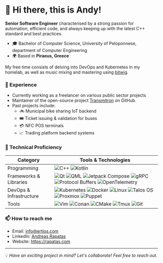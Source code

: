 # 👋 Hi there, this is Andy!

**Senior Software Engineer** characterised by a strong passion for automation, efficient code, and always keeping up with the latest C++ standard and best practices.

- 🎓 Bachelor of Computer Science, University of Peloponnese, department of Computer Engineering
- 🌍 Based in **Piraeus, Greece**

My free time consists of delving into DevOps and Kubernetes in my homelab, as well as music mixing and mastering using [bitwig](https://www.bitwig.com).

### 💼 Experience
- Currently working as a freelancer on various public sector projects
- Maintainer of the open-source project [Transmitron](https://github.com/Rapatas/transmitron#readme) on GitHub.
- Past projects include:
    - 🚲 Municipal bike sharing IoT backend
    - 🎟 Ticket issuing & validation for buses
    - 💳 NFC POS terminals
    - 📈 Trading platform backend systems

### 🔧 Technical Proficiency
| **Category**       | **Tools & Technologies**    |
|---------------------|----------------------------------------------------------------------|
| Programming             | ![C++](https://img.shields.io/badge/C++-5c8cbc?style=flat-square&logo=cplusplus&logoColor=white) ![Kotlin](https://img.shields.io/badge/Kotlin-8d539d?style=flat-square&logo=kotlin&logoColor=white)                 |
| Frameworks & Libraries  | ![Qt](https://img.shields.io/badge/Qt-41CD52?style=flat-square&logo=qt&logoColor=white) ![QML](https://img.shields.io/badge/QML-41CD52?style=flat-square&logoColor=white) ![Jetpack Compose](https://img.shields.io/badge/Jetpack%20Compose-4285F4?style=flat-square&logo=jetpack-compose&logoColor=white) ![gRPC](https://img.shields.io/badge/gRPC-009688?style=flat-square&logo=grpc&logoColor=white) ![Protocol Buffers](https://img.shields.io/badge/Protobuf-336791?style=flat-square&logo=google&logoColor=white) ![OpenTelemetry](https://img.shields.io/badge/OpenTelemetry-4e61ac?style=flat-square&logo=opentelemetry&logoColor=white)                  |
| DevOps & Infrastructure | ![Kubernetes](https://img.shields.io/badge/Kubernetes-326CE5?style=flat-square&logo=kubernetes&logoColor=white) ![Docker](https://img.shields.io/badge/Docker-2496ED?style=flat-square&logo=docker&logoColor=white) ![Linux](https://img.shields.io/badge/Linux-FCC624?style=flat-square&logo=linux&logoColor=black) ![Talos OS](https://img.shields.io/badge/Talos%20OS-1E90FF?style=flat-square&logo=talos&logoColor=white) ![Proxmox](https://img.shields.io/badge/Proxmox-E57000?style=flat-square&logo=proxmox&logoColor=white) ![Puppet](https://img.shields.io/badge/Puppet-FFAE1A?style=flat-square&logo=puppet&logoColor=black) |
| Tools                   | ![Vim](https://img.shields.io/badge/Vim-019733?style=flat-square&logo=vim&logoColor=white) ![Conan](https://img.shields.io/badge/Conan-9CF?style=flat-square&logo=conan&logoColor=black) ![CMake](https://img.shields.io/badge/CMake-064F8C?style=flat-square&logo=cmake&logoColor=white) ![Tmux](https://img.shields.io/badge/Tmux-1BB91F?style=flat-square&logo=tmux&logoColor=white)  ![Git](https://img.shields.io/badge/Git-F05032?style=flat-square&logo=git&logoColor=white)   |


### 📫 How to reach me

- Email: info@ertios.com
- LinkedIn: [Andreas Rapatas](https://www.linkedin.com/in/andreas-rapatas/)
- Website: https://rapatas.com

---

💡 *Have an exciting project in mind? Let's collaborate! Feel free to reach out.*
